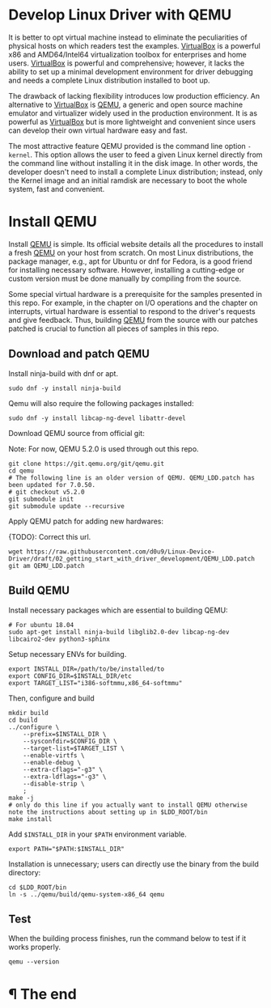 # Develop Linux Driver with QEMU

It is better to opt virtual machine instead to eliminate the peculiarities of
physical hosts on which readers test the examples. [VirtualBox] is a powerful
x86 and AMD64/Intel64 virtualization toolbox for enterprises and home users.
[VirtualBox] is powerful and comprehensive; however, it lacks the ability to
set up a minimal development environment for driver debugging and needs a
complete Linux distribution installed to boot up.

The drawback of lacking flexibility introduces low production efficiency. An
alternative to [VirtualBox] is [QEMU], a generic and open source machine
emulator and virtualizer widely used in the production environment. It is as
powerful as [VirtualBox] but is more lightweight and convenient since users can
develop their own virtual hardware easy and fast.

The most attractive feature QEMU provided is the command line option `-kernel`.
This option allows the user to feed a given Linux kernel directly from the
command line without installing it in the disk image. In other words, the
developer doesn't need to install a complete Linux distribution; instead, only
the Kernel image and an initial ramdisk are necessary to boot the whole system,
fast and convenient.

# Install QEMU

Install [QEMU] is simple. Its official website details all the procedures to
install a fresh [QEMU] on your host from scratch. On most Linux distributions,
the package manager, e.g., apt for Ubuntu or dnf for Fedora, is a good friend
for installing necessary software. However, installing a cutting-edge or custom
version must be done manually by compiling from the source.

Some special virtual hardware is a prerequisite for the samples presented in
this repo. For example, in the chapter on I/O operations and the chapter on
interrupts, virtual hardware is essential to respond to the driver's requests
and give feedback. Thus, building [QEMU] from the source with our patches
patched is crucial to function all pieces of samples in this repo.

## Download and patch QEMU

Install ninja-build with dnf or apt.

```
sudo dnf -y install ninja-build
```

Qemu will also require the following packages installed:

```
sudo dnf -y install libcap-ng-devel libattr-devel
```

Download QEMU source from official git:

Note: For now, QEMU 5.2.0 is used through out this repo.

```
git clone https://git.qemu.org/git/qemu.git
cd qemu
# The following line is an older version of QEMU. QEMU_LDD.patch has been updated for 7.0.50.
# git checkout v5.2.0
git submodule init
git submodule update --recursive
```

Apply QEMU patch for adding new hardwares:

{TODO}: Correct this url.
```
wget https://raw.githubusercontent.com/d0u9/Linux-Device-Driver/draft/02_getting_start_with_driver_development/QEMU_LDD.patch
git am QEMU_LDD.patch
```

## Build QEMU

Install necessary packages which are essential to building QEMU:

```
# For ubuntu 18.04
sudo apt-get install ninja-build libglib2.0-dev libcap-ng-dev libcairo2-dev python3-sphinx
```

Setup necessary ENVs for building.

```
export INSTALL_DIR=/path/to/be/installed/to
export CONFIG_DIR=$INSTALL_DIR/etc
export TARGET_LIST="i386-softmmu,x86_64-softmmu"
```

Then, configure and build

```
mkdir build
cd build
../configure \
    --prefix=$INSTALL_DIR \
    --sysconfdir=$CONFIG_DIR \
    --target-list=$TARGET_LIST \
    --enable-virtfs \
    --enable-debug \
    --extra-cflags="-g3" \
    --extra-ldflags="-g3" \
    --disable-strip \
    ;
make -j
# only do this line if you actually want to install QEMU otherwise note the instructions about setting up in $LDD_ROOT/bin
make install
```

Add `$INSTALL_DIR` in your `$PATH` environment variable.

```
export PATH="$PATH:$INSTALL_DIR"
```

Installation is unnecessary; users can directly use the binary from the build
directory:

```
cd $LDD_ROOT/bin
ln -s ../qemu/build/qemu-system-x86_64 qemu
```

## Test

When the building process finishes, run the command below to test if it works
properly.

```
qemu --version
```

# ¶ The end

[VirtualBox]: http://www.qemu.org/
[QEMU]: http://www.qemu.org/
